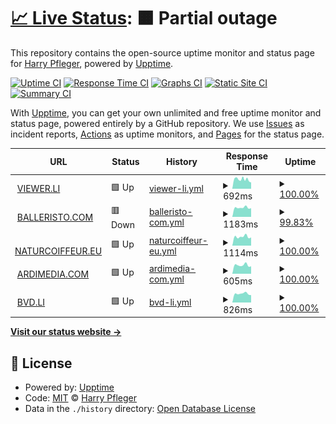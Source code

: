 # [📈 Live Status](https://iwhp.github.io/upptime): <!--live status--> **🟧 Partial outage**

This repository contains the open-source uptime monitor and status page for [Harry Pfleger](http://www.infoware.li), powered by [Upptime](https://github.com/upptime/upptime).

[![Uptime CI](https://github.com/koj-co/upptime/workflows/Uptime%20CI/badge.svg)](https://github.com/koj-co/upptime/actions?query=workflow%3A%22Uptime+CI%22)
[![Response Time CI](https://github.com/koj-co/upptime/workflows/Response%20Time%20CI/badge.svg)](https://github.com/koj-co/upptime/actions?query=workflow%3A%22Response+Time+CI%22)
[![Graphs CI](https://github.com/koj-co/upptime/workflows/Graphs%20CI/badge.svg)](https://github.com/koj-co/upptime/actions?query=workflow%3A%22Graphs+CI%22)
[![Static Site CI](https://github.com/koj-co/upptime/workflows/Static%20Site%20CI/badge.svg)](https://github.com/koj-co/upptime/actions?query=workflow%3A%22Static+Site+CI%22)
[![Summary CI](https://github.com/koj-co/upptime/workflows/Summary%20CI/badge.svg)](https://github.com/koj-co/upptime/actions?query=workflow%3A%22Summary+CI%22)

With [Upptime](https://upptime.js.org), you can get your own unlimited and free uptime monitor and status page, powered entirely by a GitHub repository. We use [Issues](https://github.com/iwhp/upptime/issues) as incident reports, [Actions](https://github.com/iwhp/upptime/actions) as uptime monitors, and [Pages](https://iwhp.github.io/upptime) for the status page.

<!--start: status pages-->
<!-- This summary is generated by Upptime (https://github.com/upptime/upptime) -->
<!-- Do not edit this manually, your changes will be overwritten -->
<!-- prettier-ignore -->
| URL | Status | History | Response Time | Uptime |
| --- | ------ | ------- | ------------- | ------ |
| <img alt="" src="https://icons.duckduckgo.com/ip3/www.viewer.li.ico" height="13"> [VIEWER.LI](https://www.viewer.li) | 🟩 Up | [viewer-li.yml](https://github.com/iwhp/upptime/commits/HEAD/history/viewer-li.yml) | <details><summary><img alt="Response time graph" src="./graphs/viewer-li/response-time-week.png" height="20"> 692ms</summary><br><a href="https://iwhp.github.io/upptime/history/viewer-li"><img alt="Response time 764" src="https://img.shields.io/endpoint?url=https%3A%2F%2Fraw.githubusercontent.com%2Fiwhp%2Fupptime%2FHEAD%2Fapi%2Fviewer-li%2Fresponse-time.json"></a><br><a href="https://iwhp.github.io/upptime/history/viewer-li"><img alt="24-hour response time 492" src="https://img.shields.io/endpoint?url=https%3A%2F%2Fraw.githubusercontent.com%2Fiwhp%2Fupptime%2FHEAD%2Fapi%2Fviewer-li%2Fresponse-time-day.json"></a><br><a href="https://iwhp.github.io/upptime/history/viewer-li"><img alt="7-day response time 692" src="https://img.shields.io/endpoint?url=https%3A%2F%2Fraw.githubusercontent.com%2Fiwhp%2Fupptime%2FHEAD%2Fapi%2Fviewer-li%2Fresponse-time-week.json"></a><br><a href="https://iwhp.github.io/upptime/history/viewer-li"><img alt="30-day response time 872" src="https://img.shields.io/endpoint?url=https%3A%2F%2Fraw.githubusercontent.com%2Fiwhp%2Fupptime%2FHEAD%2Fapi%2Fviewer-li%2Fresponse-time-month.json"></a><br><a href="https://iwhp.github.io/upptime/history/viewer-li"><img alt="1-year response time 786" src="https://img.shields.io/endpoint?url=https%3A%2F%2Fraw.githubusercontent.com%2Fiwhp%2Fupptime%2FHEAD%2Fapi%2Fviewer-li%2Fresponse-time-year.json"></a></details> | <details><summary><a href="https://iwhp.github.io/upptime/history/viewer-li">100.00%</a></summary><a href="https://iwhp.github.io/upptime/history/viewer-li"><img alt="All-time uptime 99.95%" src="https://img.shields.io/endpoint?url=https%3A%2F%2Fraw.githubusercontent.com%2Fiwhp%2Fupptime%2FHEAD%2Fapi%2Fviewer-li%2Fuptime.json"></a><br><a href="https://iwhp.github.io/upptime/history/viewer-li"><img alt="24-hour uptime 100.00%" src="https://img.shields.io/endpoint?url=https%3A%2F%2Fraw.githubusercontent.com%2Fiwhp%2Fupptime%2FHEAD%2Fapi%2Fviewer-li%2Fuptime-day.json"></a><br><a href="https://iwhp.github.io/upptime/history/viewer-li"><img alt="7-day uptime 100.00%" src="https://img.shields.io/endpoint?url=https%3A%2F%2Fraw.githubusercontent.com%2Fiwhp%2Fupptime%2FHEAD%2Fapi%2Fviewer-li%2Fuptime-week.json"></a><br><a href="https://iwhp.github.io/upptime/history/viewer-li"><img alt="30-day uptime 100.00%" src="https://img.shields.io/endpoint?url=https%3A%2F%2Fraw.githubusercontent.com%2Fiwhp%2Fupptime%2FHEAD%2Fapi%2Fviewer-li%2Fuptime-month.json"></a><br><a href="https://iwhp.github.io/upptime/history/viewer-li"><img alt="1-year uptime 99.96%" src="https://img.shields.io/endpoint?url=https%3A%2F%2Fraw.githubusercontent.com%2Fiwhp%2Fupptime%2FHEAD%2Fapi%2Fviewer-li%2Fuptime-year.json"></a></details>
| <img alt="" src="https://icons.duckduckgo.com/ip3/www.balleristo.com.ico" height="13"> [BALLERISTO.COM](https://www.balleristo.com) | 🟥 Down | [balleristo-com.yml](https://github.com/iwhp/upptime/commits/HEAD/history/balleristo-com.yml) | <details><summary><img alt="Response time graph" src="./graphs/balleristo-com/response-time-week.png" height="20"> 1183ms</summary><br><a href="https://iwhp.github.io/upptime/history/balleristo-com"><img alt="Response time 1419" src="https://img.shields.io/endpoint?url=https%3A%2F%2Fraw.githubusercontent.com%2Fiwhp%2Fupptime%2FHEAD%2Fapi%2Fballeristo-com%2Fresponse-time.json"></a><br><a href="https://iwhp.github.io/upptime/history/balleristo-com"><img alt="24-hour response time 1219" src="https://img.shields.io/endpoint?url=https%3A%2F%2Fraw.githubusercontent.com%2Fiwhp%2Fupptime%2FHEAD%2Fapi%2Fballeristo-com%2Fresponse-time-day.json"></a><br><a href="https://iwhp.github.io/upptime/history/balleristo-com"><img alt="7-day response time 1183" src="https://img.shields.io/endpoint?url=https%3A%2F%2Fraw.githubusercontent.com%2Fiwhp%2Fupptime%2FHEAD%2Fapi%2Fballeristo-com%2Fresponse-time-week.json"></a><br><a href="https://iwhp.github.io/upptime/history/balleristo-com"><img alt="30-day response time 1311" src="https://img.shields.io/endpoint?url=https%3A%2F%2Fraw.githubusercontent.com%2Fiwhp%2Fupptime%2FHEAD%2Fapi%2Fballeristo-com%2Fresponse-time-month.json"></a><br><a href="https://iwhp.github.io/upptime/history/balleristo-com"><img alt="1-year response time 1478" src="https://img.shields.io/endpoint?url=https%3A%2F%2Fraw.githubusercontent.com%2Fiwhp%2Fupptime%2FHEAD%2Fapi%2Fballeristo-com%2Fresponse-time-year.json"></a></details> | <details><summary><a href="https://iwhp.github.io/upptime/history/balleristo-com">99.83%</a></summary><a href="https://iwhp.github.io/upptime/history/balleristo-com"><img alt="All-time uptime 99.98%" src="https://img.shields.io/endpoint?url=https%3A%2F%2Fraw.githubusercontent.com%2Fiwhp%2Fupptime%2FHEAD%2Fapi%2Fballeristo-com%2Fuptime.json"></a><br><a href="https://iwhp.github.io/upptime/history/balleristo-com"><img alt="24-hour uptime 98.81%" src="https://img.shields.io/endpoint?url=https%3A%2F%2Fraw.githubusercontent.com%2Fiwhp%2Fupptime%2FHEAD%2Fapi%2Fballeristo-com%2Fuptime-day.json"></a><br><a href="https://iwhp.github.io/upptime/history/balleristo-com"><img alt="7-day uptime 99.83%" src="https://img.shields.io/endpoint?url=https%3A%2F%2Fraw.githubusercontent.com%2Fiwhp%2Fupptime%2FHEAD%2Fapi%2Fballeristo-com%2Fuptime-week.json"></a><br><a href="https://iwhp.github.io/upptime/history/balleristo-com"><img alt="30-day uptime 99.88%" src="https://img.shields.io/endpoint?url=https%3A%2F%2Fraw.githubusercontent.com%2Fiwhp%2Fupptime%2FHEAD%2Fapi%2Fballeristo-com%2Fuptime-month.json"></a><br><a href="https://iwhp.github.io/upptime/history/balleristo-com"><img alt="1-year uptime 99.97%" src="https://img.shields.io/endpoint?url=https%3A%2F%2Fraw.githubusercontent.com%2Fiwhp%2Fupptime%2FHEAD%2Fapi%2Fballeristo-com%2Fuptime-year.json"></a></details>
| <img alt="" src="https://icons.duckduckgo.com/ip3/www.naturcoiffeur.eu.ico" height="13"> [NATURCOIFFEUR.EU](https://www.naturcoiffeur.eu) | 🟩 Up | [naturcoiffeur-eu.yml](https://github.com/iwhp/upptime/commits/HEAD/history/naturcoiffeur-eu.yml) | <details><summary><img alt="Response time graph" src="./graphs/naturcoiffeur-eu/response-time-week.png" height="20"> 1114ms</summary><br><a href="https://iwhp.github.io/upptime/history/naturcoiffeur-eu"><img alt="Response time 1357" src="https://img.shields.io/endpoint?url=https%3A%2F%2Fraw.githubusercontent.com%2Fiwhp%2Fupptime%2FHEAD%2Fapi%2Fnaturcoiffeur-eu%2Fresponse-time.json"></a><br><a href="https://iwhp.github.io/upptime/history/naturcoiffeur-eu"><img alt="24-hour response time 1019" src="https://img.shields.io/endpoint?url=https%3A%2F%2Fraw.githubusercontent.com%2Fiwhp%2Fupptime%2FHEAD%2Fapi%2Fnaturcoiffeur-eu%2Fresponse-time-day.json"></a><br><a href="https://iwhp.github.io/upptime/history/naturcoiffeur-eu"><img alt="7-day response time 1114" src="https://img.shields.io/endpoint?url=https%3A%2F%2Fraw.githubusercontent.com%2Fiwhp%2Fupptime%2FHEAD%2Fapi%2Fnaturcoiffeur-eu%2Fresponse-time-week.json"></a><br><a href="https://iwhp.github.io/upptime/history/naturcoiffeur-eu"><img alt="30-day response time 1149" src="https://img.shields.io/endpoint?url=https%3A%2F%2Fraw.githubusercontent.com%2Fiwhp%2Fupptime%2FHEAD%2Fapi%2Fnaturcoiffeur-eu%2Fresponse-time-month.json"></a><br><a href="https://iwhp.github.io/upptime/history/naturcoiffeur-eu"><img alt="1-year response time 1439" src="https://img.shields.io/endpoint?url=https%3A%2F%2Fraw.githubusercontent.com%2Fiwhp%2Fupptime%2FHEAD%2Fapi%2Fnaturcoiffeur-eu%2Fresponse-time-year.json"></a></details> | <details><summary><a href="https://iwhp.github.io/upptime/history/naturcoiffeur-eu">100.00%</a></summary><a href="https://iwhp.github.io/upptime/history/naturcoiffeur-eu"><img alt="All-time uptime 99.18%" src="https://img.shields.io/endpoint?url=https%3A%2F%2Fraw.githubusercontent.com%2Fiwhp%2Fupptime%2FHEAD%2Fapi%2Fnaturcoiffeur-eu%2Fuptime.json"></a><br><a href="https://iwhp.github.io/upptime/history/naturcoiffeur-eu"><img alt="24-hour uptime 100.00%" src="https://img.shields.io/endpoint?url=https%3A%2F%2Fraw.githubusercontent.com%2Fiwhp%2Fupptime%2FHEAD%2Fapi%2Fnaturcoiffeur-eu%2Fuptime-day.json"></a><br><a href="https://iwhp.github.io/upptime/history/naturcoiffeur-eu"><img alt="7-day uptime 100.00%" src="https://img.shields.io/endpoint?url=https%3A%2F%2Fraw.githubusercontent.com%2Fiwhp%2Fupptime%2FHEAD%2Fapi%2Fnaturcoiffeur-eu%2Fuptime-week.json"></a><br><a href="https://iwhp.github.io/upptime/history/naturcoiffeur-eu"><img alt="30-day uptime 98.92%" src="https://img.shields.io/endpoint?url=https%3A%2F%2Fraw.githubusercontent.com%2Fiwhp%2Fupptime%2FHEAD%2Fapi%2Fnaturcoiffeur-eu%2Fuptime-month.json"></a><br><a href="https://iwhp.github.io/upptime/history/naturcoiffeur-eu"><img alt="1-year uptime 99.45%" src="https://img.shields.io/endpoint?url=https%3A%2F%2Fraw.githubusercontent.com%2Fiwhp%2Fupptime%2FHEAD%2Fapi%2Fnaturcoiffeur-eu%2Fuptime-year.json"></a></details>
| <img alt="" src="https://icons.duckduckgo.com/ip3/www.ardimedia.com.ico" height="13"> [ARDIMEDIA.COM](https://www.ardimedia.com) | 🟩 Up | [ardimedia-com.yml](https://github.com/iwhp/upptime/commits/HEAD/history/ardimedia-com.yml) | <details><summary><img alt="Response time graph" src="./graphs/ardimedia-com/response-time-week.png" height="20"> 605ms</summary><br><a href="https://iwhp.github.io/upptime/history/ardimedia-com"><img alt="Response time 707" src="https://img.shields.io/endpoint?url=https%3A%2F%2Fraw.githubusercontent.com%2Fiwhp%2Fupptime%2FHEAD%2Fapi%2Fardimedia-com%2Fresponse-time.json"></a><br><a href="https://iwhp.github.io/upptime/history/ardimedia-com"><img alt="24-hour response time 524" src="https://img.shields.io/endpoint?url=https%3A%2F%2Fraw.githubusercontent.com%2Fiwhp%2Fupptime%2FHEAD%2Fapi%2Fardimedia-com%2Fresponse-time-day.json"></a><br><a href="https://iwhp.github.io/upptime/history/ardimedia-com"><img alt="7-day response time 605" src="https://img.shields.io/endpoint?url=https%3A%2F%2Fraw.githubusercontent.com%2Fiwhp%2Fupptime%2FHEAD%2Fapi%2Fardimedia-com%2Fresponse-time-week.json"></a><br><a href="https://iwhp.github.io/upptime/history/ardimedia-com"><img alt="30-day response time 647" src="https://img.shields.io/endpoint?url=https%3A%2F%2Fraw.githubusercontent.com%2Fiwhp%2Fupptime%2FHEAD%2Fapi%2Fardimedia-com%2Fresponse-time-month.json"></a><br><a href="https://iwhp.github.io/upptime/history/ardimedia-com"><img alt="1-year response time 707" src="https://img.shields.io/endpoint?url=https%3A%2F%2Fraw.githubusercontent.com%2Fiwhp%2Fupptime%2FHEAD%2Fapi%2Fardimedia-com%2Fresponse-time-year.json"></a></details> | <details><summary><a href="https://iwhp.github.io/upptime/history/ardimedia-com">100.00%</a></summary><a href="https://iwhp.github.io/upptime/history/ardimedia-com"><img alt="All-time uptime 100.00%" src="https://img.shields.io/endpoint?url=https%3A%2F%2Fraw.githubusercontent.com%2Fiwhp%2Fupptime%2FHEAD%2Fapi%2Fardimedia-com%2Fuptime.json"></a><br><a href="https://iwhp.github.io/upptime/history/ardimedia-com"><img alt="24-hour uptime 100.00%" src="https://img.shields.io/endpoint?url=https%3A%2F%2Fraw.githubusercontent.com%2Fiwhp%2Fupptime%2FHEAD%2Fapi%2Fardimedia-com%2Fuptime-day.json"></a><br><a href="https://iwhp.github.io/upptime/history/ardimedia-com"><img alt="7-day uptime 100.00%" src="https://img.shields.io/endpoint?url=https%3A%2F%2Fraw.githubusercontent.com%2Fiwhp%2Fupptime%2FHEAD%2Fapi%2Fardimedia-com%2Fuptime-week.json"></a><br><a href="https://iwhp.github.io/upptime/history/ardimedia-com"><img alt="30-day uptime 100.00%" src="https://img.shields.io/endpoint?url=https%3A%2F%2Fraw.githubusercontent.com%2Fiwhp%2Fupptime%2FHEAD%2Fapi%2Fardimedia-com%2Fuptime-month.json"></a><br><a href="https://iwhp.github.io/upptime/history/ardimedia-com"><img alt="1-year uptime 100.00%" src="https://img.shields.io/endpoint?url=https%3A%2F%2Fraw.githubusercontent.com%2Fiwhp%2Fupptime%2FHEAD%2Fapi%2Fardimedia-com%2Fuptime-year.json"></a></details>
| <img alt="" src="https://icons.duckduckgo.com/ip3/www.bvd.li.ico" height="13"> [BVD.LI](https://www.bvd.li) | 🟩 Up | [bvd-li.yml](https://github.com/iwhp/upptime/commits/HEAD/history/bvd-li.yml) | <details><summary><img alt="Response time graph" src="./graphs/bvd-li/response-time-week.png" height="20"> 826ms</summary><br><a href="https://iwhp.github.io/upptime/history/bvd-li"><img alt="Response time 945" src="https://img.shields.io/endpoint?url=https%3A%2F%2Fraw.githubusercontent.com%2Fiwhp%2Fupptime%2FHEAD%2Fapi%2Fbvd-li%2Fresponse-time.json"></a><br><a href="https://iwhp.github.io/upptime/history/bvd-li"><img alt="24-hour response time 693" src="https://img.shields.io/endpoint?url=https%3A%2F%2Fraw.githubusercontent.com%2Fiwhp%2Fupptime%2FHEAD%2Fapi%2Fbvd-li%2Fresponse-time-day.json"></a><br><a href="https://iwhp.github.io/upptime/history/bvd-li"><img alt="7-day response time 826" src="https://img.shields.io/endpoint?url=https%3A%2F%2Fraw.githubusercontent.com%2Fiwhp%2Fupptime%2FHEAD%2Fapi%2Fbvd-li%2Fresponse-time-week.json"></a><br><a href="https://iwhp.github.io/upptime/history/bvd-li"><img alt="30-day response time 892" src="https://img.shields.io/endpoint?url=https%3A%2F%2Fraw.githubusercontent.com%2Fiwhp%2Fupptime%2FHEAD%2Fapi%2Fbvd-li%2Fresponse-time-month.json"></a><br><a href="https://iwhp.github.io/upptime/history/bvd-li"><img alt="1-year response time 945" src="https://img.shields.io/endpoint?url=https%3A%2F%2Fraw.githubusercontent.com%2Fiwhp%2Fupptime%2FHEAD%2Fapi%2Fbvd-li%2Fresponse-time-year.json"></a></details> | <details><summary><a href="https://iwhp.github.io/upptime/history/bvd-li">100.00%</a></summary><a href="https://iwhp.github.io/upptime/history/bvd-li"><img alt="All-time uptime 99.97%" src="https://img.shields.io/endpoint?url=https%3A%2F%2Fraw.githubusercontent.com%2Fiwhp%2Fupptime%2FHEAD%2Fapi%2Fbvd-li%2Fuptime.json"></a><br><a href="https://iwhp.github.io/upptime/history/bvd-li"><img alt="24-hour uptime 100.00%" src="https://img.shields.io/endpoint?url=https%3A%2F%2Fraw.githubusercontent.com%2Fiwhp%2Fupptime%2FHEAD%2Fapi%2Fbvd-li%2Fuptime-day.json"></a><br><a href="https://iwhp.github.io/upptime/history/bvd-li"><img alt="7-day uptime 100.00%" src="https://img.shields.io/endpoint?url=https%3A%2F%2Fraw.githubusercontent.com%2Fiwhp%2Fupptime%2FHEAD%2Fapi%2Fbvd-li%2Fuptime-week.json"></a><br><a href="https://iwhp.github.io/upptime/history/bvd-li"><img alt="30-day uptime 100.00%" src="https://img.shields.io/endpoint?url=https%3A%2F%2Fraw.githubusercontent.com%2Fiwhp%2Fupptime%2FHEAD%2Fapi%2Fbvd-li%2Fuptime-month.json"></a><br><a href="https://iwhp.github.io/upptime/history/bvd-li"><img alt="1-year uptime 99.97%" src="https://img.shields.io/endpoint?url=https%3A%2F%2Fraw.githubusercontent.com%2Fiwhp%2Fupptime%2FHEAD%2Fapi%2Fbvd-li%2Fuptime-year.json"></a></details>

<!--end: status pages-->

[**Visit our status website →**](https://iwhp.github.io/upptime)

## 📄 License

- Powered by: [Upptime](https://github.com/upptime/upptime)
- Code: [MIT](./LICENSE) © [Harry Pfleger](http://www.infoware.li)
- Data in the `./history` directory: [Open Database License](https://opendatacommons.org/licenses/odbl/1-0/)
